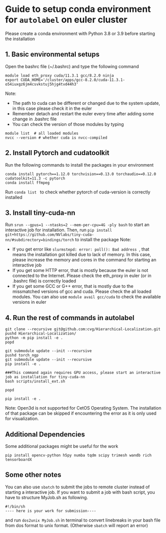 # Guide to setup conda environment for ```autolabel``` on euler cluster
Please create a conda environment with Python 3.8 or 3.9 before starting the installation

## 1. Basic environmental setups
Open the bashrc file (~/.bashrc) and type the following command
```
module load eth_proxy cuda/11.3.1 gcc/8.2.0 ninja
export CUDA_HOME='/cluster/apps/gcc-8.2.0/cuda-11.3.1-o54iuxgz6jm4csvkstuj5hjg4tvd44h3' 
```
Note: 
* The path to cuda can be different or changed due to the system update, in this case please check it in the euler
* Remember detach and restart the euler every time after adding some change in .bashrc file
* You can check the version of those modules by typing
```
module list  # all loaded modules
nvcc --version # whether cuda is nvcc-compiled
```

## 2. Install Pytorch and cudatoolkit
Run the following commands to install the packages in your environment
```
conda install pytorch==1.12.0 torchvision==0.13.0 torchaudio==0.12.0 cudatoolkit=11.3 -c pytorch
conda install ffmpeg
```
Run ```conda list ``` to check whether pytorch of cuda-version is correctly installed

## 3. Install tiny-cuda-nn
Run ```srun --gpus=1 --ntasks=2 --mem-per-cpu=4G -ply bash``` to start an interactive job for installation.
Then, run ```pip install git+https://github.com/NVlabs/tiny-cuda-nn/#subdirectory=bindings/torch``` to install the package
Note:
* If you get error like ```slurmstepd: error: poll(): Bad address ```, that means the installation got killed due to lack of memory. In this case, please increase the memory and cores in the command for starting an interactive job
* If you get some HTTP error, that is mostly because the euler is not connected to the Internet. Please check the eth_proxy in euler (or in .bashrc file) is correctly loaded
* If you get some GCC or G++ error, that is mostly due to the missmatched versions of gcc and cuda. Please check the all loaded modules. You can also use 
```module avail gcc/cuda``` to check the available versions in euler


## 4. Run the rest of commands in autolabel
```
git clone --recursive git@github.com:cvg/Hierarchical-Localization.git
pushd Hierarchical-Localization/
python -m pip install -e .
popd

git submodule update --init --recursive
pushd torch_ngp
git submodule update --init --recursive
pip install -e .

###This command again requires GPU access, please start an interactive job as installation for tiny-cuda-nn
bash scripts/install_ext.sh 

popd

pip install -e .
```
Note: Open3d is not supported for CetOS Operating System. The installation of that package can be skipped if encountering the error as it is only used for visualization.

## Additional Dependencies
Some additional packages might be useful for the work
```
pip install opencv-python h5py numba tqdm scipy trimesh wandb rich tensorboardX
```

## Some other notes
You can also use ```sbatch``` to submit the jobs to remote cluster instead of starting a interactive job.
If you want to submit a job with bash script, you have to structure MyJob.sh as following.
```
#!/bin/sh
---- here is your work for submission----
```
and run ```dos2unix MyJob.sh``` in terminal to convert linebreaks in your bash file from dos format to unix format. (Otherwise ```sbatch``` will report an error)
